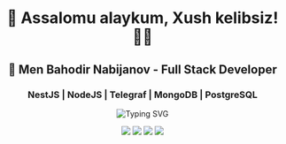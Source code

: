 <h1 align="center">👋 Assalomu alaykum, Xush kelibsiz! 👨‍💻</h1>

<h2 align="center">🚀 Men Bahodir Nabijanov - Full Stack Developer</h2>

<h3 align="center">NestJS | NodeJS | Telegraf | MongoDB | PostgreSQL</h3>

<p align="center">
  <img src="https://readme-typing-svg.demolab.com?font=JetBrains+Mono&duration=3000&pause=1000&color=F78C6C&center=true&vCenter=true&width=435&lines=Salom%2C+men+Bahodir!;Full+Stack+Dasturchiman;NestJS+%7C+Telegraf+%7C+MongoDB;Telegram+botlar+bo%E2%80%98yicha+mutaxassis" alt="Typing SVG" />
</p>

<p align="center">
  <img src="https://img.shields.io/badge/Telegram_Bot_Expert-%2300aced?style=for-the-badge&logo=telegram&logoColor=white"/>
  <img src="https://img.shields.io/badge/Backend-NestJS-red?style=for-the-badge&logo=nestjs&logoColor=white"/>
  <img src="https://img.shields.io/badge/Database-MongoDB-green?style=for-the-badge&logo=mongodb&logoColor=white"/>
  <img src="https://img.shields.io/badge/Frontend-React-blue?style=for-the-badge&logo=react&logoColor=white"/>
</p>
